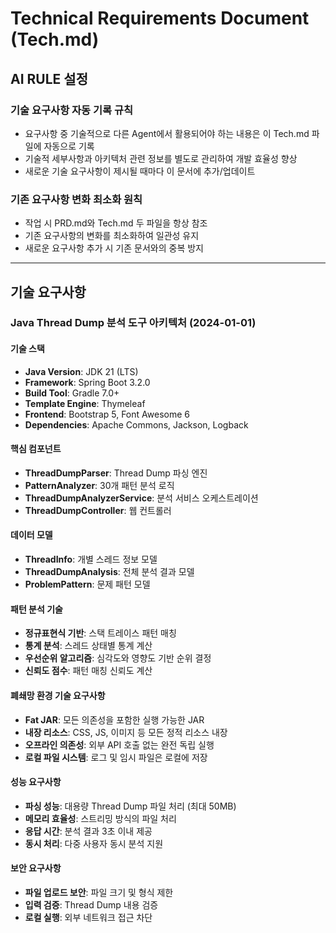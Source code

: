 # Technical Requirements Document (Tech.md)

## AI RULE 설정

### 기술 요구사항 자동 기록 규칙
- 요구사항 중 기술적으로 다른 Agent에서 활용되어야 하는 내용은 이 Tech.md 파일에 자동으로 기록
- 기술적 세부사항과 아키텍처 관련 정보를 별도로 관리하여 개발 효율성 향상
- 새로운 기술 요구사항이 제시될 때마다 이 문서에 추가/업데이트

### 기존 요구사항 변화 최소화 원칙
- 작업 시 PRD.md와 Tech.md 두 파일을 항상 참조
- 기존 요구사항의 변화를 최소화하여 일관성 유지
- 새로운 요구사항 추가 시 기존 문서와의 중복 방지

---

## 기술 요구사항

### Java Thread Dump 분석 도구 아키텍처 (2024-01-01)

#### 기술 스택
- **Java Version**: JDK 21 (LTS)
- **Framework**: Spring Boot 3.2.0
- **Build Tool**: Gradle 7.0+
- **Template Engine**: Thymeleaf
- **Frontend**: Bootstrap 5, Font Awesome 6
- **Dependencies**: Apache Commons, Jackson, Logback

#### 핵심 컴포넌트
- **ThreadDumpParser**: Thread Dump 파싱 엔진
- **PatternAnalyzer**: 30개 패턴 분석 로직
- **ThreadDumpAnalyzerService**: 분석 서비스 오케스트레이션
- **ThreadDumpController**: 웹 컨트롤러

#### 데이터 모델
- **ThreadInfo**: 개별 스레드 정보 모델
- **ThreadDumpAnalysis**: 전체 분석 결과 모델
- **ProblemPattern**: 문제 패턴 모델

#### 패턴 분석 기술
- **정규표현식 기반**: 스택 트레이스 패턴 매칭
- **통계 분석**: 스레드 상태별 통계 계산
- **우선순위 알고리즘**: 심각도와 영향도 기반 순위 결정
- **신뢰도 점수**: 패턴 매칭 신뢰도 계산

#### 폐쇄망 환경 기술 요구사항
- **Fat JAR**: 모든 의존성을 포함한 실행 가능한 JAR
- **내장 리소스**: CSS, JS, 이미지 등 모든 정적 리소스 내장
- **오프라인 의존성**: 외부 API 호출 없는 완전 독립 실행
- **로컬 파일 시스템**: 로그 및 임시 파일은 로컬에 저장

#### 성능 요구사항
- **파싱 성능**: 대용량 Thread Dump 파일 처리 (최대 50MB)
- **메모리 효율성**: 스트리밍 방식의 파일 처리
- **응답 시간**: 분석 결과 3초 이내 제공
- **동시 처리**: 다중 사용자 동시 분석 지원

#### 보안 요구사항
- **파일 업로드 보안**: 파일 크기 및 형식 제한
- **입력 검증**: Thread Dump 내용 검증
- **로컬 실행**: 외부 네트워크 접근 차단

